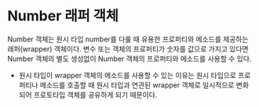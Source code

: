 # Number 래퍼 객체
 Number 객체는 원시 타입 number를 다룰 때 유용한 프로퍼티와 메소드를 제공하는 래퍼(wrapper) 객체이다. 변수 또는 객체의 프로퍼티가 숫자를 값으로 가지고 있다면 Number 객체의 별도 생성없이 Number 객체의 프로퍼티와 메소드를 사용할 수 있다.
 - 원시 타입이 wrapper 객체의 메소드를 사용할 수 있는 이유는 원시 타입으로 프로퍼티나 메소드를 호출할 때 원시 타입과 연관된 wrapper 객체로 일시적으로 변화되어 프로토타입 객체를 공유하게 되기 때문이다.
